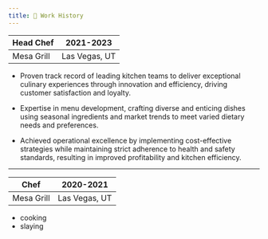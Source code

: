 ```yaml
---
title: 💼 Work History
---
```

| Head Chef | 2021-2023       |
|-|-|
| Mesa Grill | Las Vegas, UT  |
- Proven track record of leading kitchen teams to deliver exceptional culinary experiences through innovation and efficiency, driving customer satisfaction and loyalty.

 - Expertise in menu development, crafting diverse and enticing dishes using seasonal ingredients and market trends to meet varied dietary needs and preferences.

- Achieved operational excellence by implementing cost-effective strategies while maintaining strict adherence to health and safety standards, resulting in improved profitability and kitchen efficiency.

---

| Chef | 2020-2021       |
|-|-|
| Mesa Grill | Las Vegas, UT  |
- cooking
- slaying
